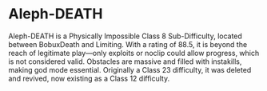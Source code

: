 # Aleph-DEATH

Aleph-DEATH is a Physically Impossible Class 8 Sub-Difficulty, located between BobuxDeath and Limiting. With a rating of 88.5, it is beyond the reach of legitimate play—only exploits or noclip could allow progress, which is not considered valid. Obstacles are massive and filled with instakills, making god mode essential. Originally a Class 23 difficulty, it was deleted and revived, now existing as a Class 12 difficulty.
